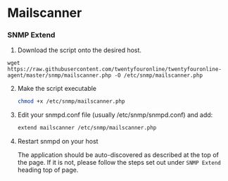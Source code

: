 # Mailscanner

### SNMP Extend

1. Download the script onto the desired host.
```
wget https://raw.githubusercontent.com/twentyfouronline/twentyfouronline-agent/master/snmp/mailscanner.php -O /etc/snmp/mailscanner.php
```

2. Make the script executable

    ```bash
    chmod +x /etc/snmp/mailscanner.php
    ```

3. Edit your snmpd.conf file (usually /etc/snmp/snmpd.conf) and add:

    ```bash
    extend mailscanner /etc/snmp/mailscanner.php
    ```

4. Restart snmpd on your host

    The application should be auto-discovered as described at the top of
    the page. If it is not, please follow the steps set out under `SNMP
    Extend` heading top of page.




